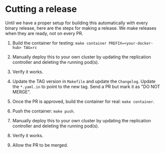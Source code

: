 # Cutting a release

Until we have a proper setup for building this automatically with every binary
release, here are the steps for making a release.  We make releases when they
are ready, not on every PR.

1. Build the container for testing: `make container PREFIX=<your-docker-hub> TAG=rc`

2. Manually deploy this to your own cluster by updating the replication
   controller and deleting the running pod(s).

3. Verify it works.

4. Update the TAG version in `Makefile` and update the `Changelog`.  Update the
   `*.yaml.in` to point to the new tag.  Send a PR but mark it as "DO NOT MERGE".

5. Once the PR is approved, build the container for real: `make container`.

6. Push the container: `make push`.

7. Manually deploy this to your own cluster by updating the replication
   controller and deleting the running pod(s).

8. Verify it works.

9. Allow the PR to be merged.

